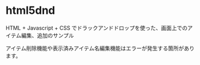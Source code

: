 # html5dnd

HTML + Javascript + CSS でドラックアンドドロップを使った、画面上でのアイテム編集、追加のサンプル

アイテム削除機能や表示済みアイテム名編集機能はエラーが発生する箇所があります。
